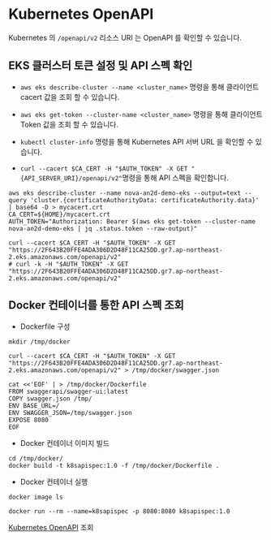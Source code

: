# Kubernetes OpenAPI 

Kubernetes 의 `/openapi/v2` 리소스 URI 는 OpenAPI 를 확인할 수 있습니다. 

## EKS 클러스터 토큰 설정 및 API 스펙 확인 

- `aws eks describe-cluster --name <cluster_name>` 명령을 통해 클라이언트 cacert 값을 조회 할 수 있습니다. 
- `aws eks get-token --cluster-name <cluster_name>` 명령을 통해 클라이언트 Token 값을 조회 할 수 있습니다. 
- `kubectl cluster-info` 명령을 통해 Kubernetes API 서버 URL 을 확인할 수 있습니다. 

- `curl --cacert $CA_CERT -H "$AUTH_TOKEN" -X GET "{API_SERVER_URI}/openapi/v2"`명령을 통해 API 스펙을 확인합니다. 

```
aws eks describe-cluster --name nova-an2d-demo-eks --output=text --query 'cluster.{certificateAuthorityData: certificateAuthority.data}' | base64 -D > mycacert.crt
CA_CERT=${HOME}/mycacert.crt
AUTH_TOKEN="Authorization: Bearer $(aws eks get-token --cluster-name nova-an2d-demo-eks | jq .status.token --raw-output)"

curl --cacert $CA_CERT -H "$AUTH_TOKEN" -X GET "https://2F643B20FFE4ADA306D2D48F11CA25DD.gr7.ap-northeast-2.eks.amazonaws.com/openapi/v2"
# curl -k -H "$AUTH_TOKEN" -X GET "https://2F643B20FFE4ADA306D2D48F11CA25DD.gr7.ap-northeast-2.eks.amazonaws.com/openapi/v2"
```

## Docker 컨테이너를 통한 API 스펙 조회

- Dockerfile 구성 

```
mkdir /tmp/docker

curl --cacert $CA_CERT -H "$AUTH_TOKEN" -X GET "https://2F643B20FFE4ADA306D2D48F11CA25DD.gr7.ap-northeast-2.eks.amazonaws.com/openapi/v2" > /tmp/docker/swagger.json

cat <<'EOF' | > /tmp/docker/Dockerfile
FROM swaggerapi/swagger-ui:latest
COPY swagger.json /tmp/
ENV BASE_URL=/
ENV SWAGGER_JSON=/tmp/swagger.json
EXPOSE 8080
EOF
```

- Docker 컨테이너 이미지 빌드 
```
cd /tmp/docker/
docker build -t k8sapispec:1.0 -f /tmp/docker/Dockerfile .
```

- Docker 컨테이너 실행 
```
docker image ls
 
docker run --rm --name=k8sapispec -p 8080:8080 k8sapispec:1.0
```

[Kubernetes OpenAPI](http://localhost:8080/#/) 조회 

